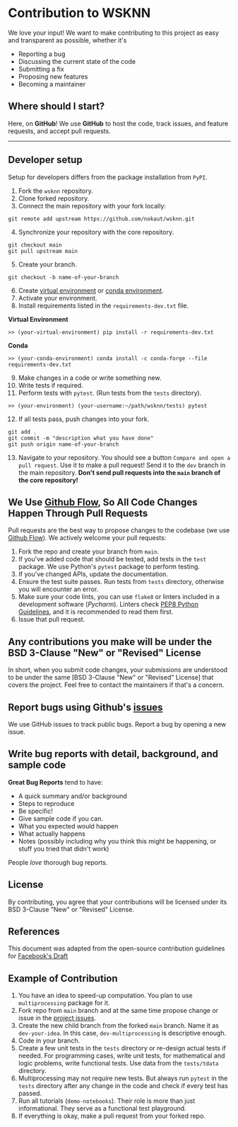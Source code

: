 # Contribution to WSKNN

We love your input! We want to make contributing to this project as easy and transparent as possible, whether it's

* Reporting a bug
* Discussing the current state of the code
* Submitting a fix
* Proposing new features
* Becoming a maintainer

## Where should I start?

Here, on **GitHub**! We use **GitHub** to host the code, track issues, and feature requests, and accept pull requests.

---

## Developer setup

Setup for developers differs from the package installation from `PyPI`.

1. Fork the `wsknn` repository.
2. Clone forked repository.
3. Connect the main repository with your fork locally:

```shell
git remote add upstream https://github.com/nokaut/wsknn.git

```

4. Synchronize your repository with the core repository.

```shell
git checkout main
git pull upstream main

```

5. Create your branch.

```shell
git checkout -b name-of-your-branch

```

6. Create [virtual environment](https://docs.python.org/3/library/venv.htmlc) or [conda environment](https://docs.conda.io/projects/conda/en/latest/user-guide/tasks/manage-environments.html#creating-an-environment-with-commands).
7. Activate your environment.
8. Install requirements listed in the `requirements-dev.txt` file.

**Virtual Environment**

```shell
>> (your-virtual-environment) pip install -r requirements-dev.txt

```

**Conda**

```shell
>> (your-conda-environment) conda install -c conda-forge --file requirements-dev.txt

```

9. Make changes in a code or write something new.
10. Write tests if required.
11. Perform tests with `pytest`. (Run tests from the `tests` directory).

```shell
>> (your-environment) (your-username:~/path/wsknn/tests) pytest

```

12. If all tests pass, push changes into your fork.

```shell
git add .
git commit -m "description what you have done"
git push origin name-of-your-branch

```

13. Navigate to your repository. You should see a button `Compare and open a pull request`. Use it to make a pull request! Send it to the `dev` branch in the main repository. **Don't send pull requests into the `main` branch of the core repository!**

## We Use [Github Flow](https://guides.github.com/introduction/flow/index.html), So All Code Changes Happen Through Pull Requests
Pull requests are the best way to propose changes to the codebase (we use [Github Flow](https://guides.github.com/introduction/flow/index.html)). We actively welcome your pull requests:

1. Fork the repo and create your branch from `main`.
2. If you've added code that should be tested, add tests in the `test` package. We use Python's `pytest` package to perform testing.
3. If you've changed APIs, update the documentation.
4. Ensure the test suite passes. Run tests from `tests` directory, otherwise you will encounter an error.
5. Make sure your code lints, you can use `flake8` or linters included in a development software (*Pycharm*). Linters check [PEP8 Python Guidelines](https://www.python.org/dev/peps/pep-0008/), and it is recommended to read them first.
6. Issue that pull request.

## Any contributions you make will be under the BSD 3-Clause "New" or "Revised" License
In short, when you submit code changes, your submissions are understood to be under the same [BSD 3-Clause "New" or "Revised" License] that covers the project. Feel free to contact the maintainers if that's a concern.

## Report bugs using Github's [issues](https://github.com/nokaut/wsknn/issues)
We use GitHub issues to track public bugs. Report a bug by opening a new issue.

## Write bug reports with detail, background, and sample code

**Great Bug Reports** tend to have:

- A quick summary and/or background
- Steps to reproduce
- Be specific!
- Give sample code if you can.
- What you expected would happen
- What actually happens
- Notes (possibly including why you think this might be happening, or stuff you tried that didn't work)

People *love* thorough bug reports.

## License
By contributing, you agree that your contributions will be licensed under its BSD 3-Clause "New" or "Revised" License.

## References
This document was adapted from the open-source contribution guidelines for [Facebook's Draft](https://github.com/facebook/draft-js/blob/a9316a723f9e918afde44dea68b5f9f39b7d9b00/CONTRIBUTING.md)

## Example of Contribution

1. You have an idea to speed-up computation. You plan to use `multiprocessing` package for it.
2. Fork repo from `main` branch and at the same time propose change or issue in the [project issues](https://github.com/nokaut/wsknn/issues).
3. Create the new child branch from the forked `main` branch. Name it as `dev-your-idea`. In this case, `dev-multiprocessing` is descriptive enough.
4. Code in your branch.
5. Create a few unit tests in the `tests` directory or re-design actual tests if needed. For programming cases, write unit tests, for mathematical and logic problems, write functional tests. Use data from the `tests/tdata` directory.
6. Multiprocessing may not require new tests. But always run `pytest` in the `tests` directory after any change in the code and check if every test has passed.
7. Run all tutorials (`demo-notebooks`). Their role is more than just informational. They serve as a functional test playground.
8. If everything is okay, make a pull request from your forked repo.